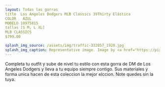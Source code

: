 ```yaml
---
layout: Todas las gorras
title  Los Angeles Dodgers MLB Classics 39Thirty Elástica
COLOR   AZUL
MODELO 10975815
tallas [S M, L XL]
MLB CLASSICS
$799.00

splash_img_source: /assets/img/traffic-332857_1920.jpg
splash_img_caption: Representative image. Image by <a href="https://pixabay.com/users/jonbonsilver-236141/">jonbonsilver</a> on Pixabay.
---
```

Completa tu outfit y sube de nivel tu estilo con esta gorra de DM de Los Angeles Dodgers y lleva a tu equipo siempre contigo. Sus materiales y forma unica hacen de esta coleccion la mejor elccion. Note quedes sin la tuya.
